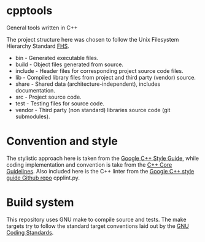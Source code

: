 # cpptools
General tools written in C++

The project structure here was chosen to follow the Unix Filesystem Hierarchy
Standard [FHS](https://refspecs.linuxfoundation.org/FHS_3.0/fhs/index.html).

- bin - Generated executable files.
- build - Object files generated from source.
- include - Header files for corresponding project source code files.
- lib - Compiled library files from project and third party (vendor) source.
- share - Shared data (architecture-independent), includes documentation.
- src - Project source code.
- test - Testing files for source code.
- vendor - Third party (non standard) libraries source code (git submodules).

# Convention and style
The stylistic approach here is taken from the [Google C++ Style Guide](https://google.github.io/styleguide/cppguide.html),
while coding implementation and convention is take from the
[C++ Core Guidelines](http://isocpp.github.io/CppCoreGuidelines/CppCoreGuidelines). Also included here is the C++ linter from the [Google C++ style guide Github repo](https://github.com/google/styleguide/tree/gh-pages/cpplint) cpplint.py.

# Build system
This repository uses GNU make to compile source and tests. The make targets try
to follow the standard target conventions laid out by the
[GNU Coding Standards](https://www.gnu.org/prep/standards/html_node/Standard-Targets.html).
